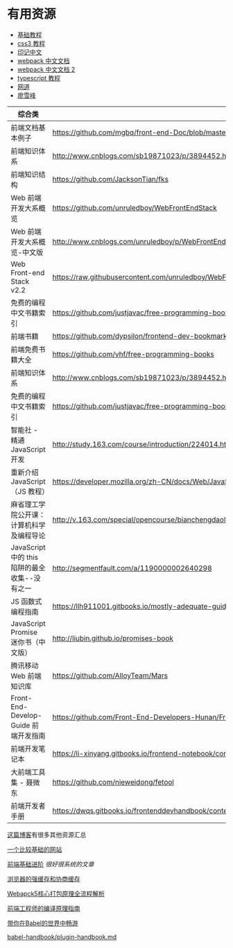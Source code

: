 # 有用资源

- [基础教程](http://teliute.org/sort.html)
- [css3 教程](https://www.w3cschool.cn/css3/)
- [印记中文](https://docschina.org/)
- [webpack 中文文档](https://webpack.docschina.org/)
- [webpack 中文文档 2](https://www.webpackjs.com/concepts/)
- [typescript 教程](http://ts.xcatliu.com/)
- [网道](https://wangdoc.com)
- [廖雪峰](https://www.liaoxuefeng.com/wiki/1252599548343744)

| 综合类                                        | 地址                                                                                               |
| --------------------------------------------- | -------------------------------------------------------------------------------------------------- |
| 前端文档基本例子                              | https://github.com/mgbq/front-end-Doc/blob/master/base.md                                          |
| 前端知识体系                                  | http://www.cnblogs.com/sb19871023/p/3894452.html                                                   |
| 前端知识结构                                  | https://github.com/JacksonTian/fks                                                                 |
| Web 前端开发大系概览                          | https://github.com/unruledboy/WebFrontEndStack                                                     |
| Web 前端开发大系概览-中文版                   | http://www.cnblogs.com/unruledboy/p/WebFrontEndStack.html                                          |
| Web Front-end Stack v2.2                      | https://raw.githubusercontent.com/unruledboy/WebFrontEndStack/master/Web%20Front%20End%20Stack.png |
| 免费的编程中文书籍索引                        | https://github.com/justjavac/free-programming-books-zh_CN                                          |
| 前端书籍                                      | https://github.com/dypsilon/frontend-dev-bookmarks                                                 |
| 前端免费书籍大全                              | https://github.com/vhf/free-programming-books                                                      |
| 前端知识体系                                  | http://www.cnblogs.com/sb19871023/p/3894452.html                                                   |
| 免费的编程中文书籍索引                        | https://github.com/justjavac/free-programming-books-zh_CN                                          |
| 智能社 - 精通 JavaScript 开发                 | http://study.163.com/course/introduction/224014.htm                                                |
| 重新介绍 JavaScript（JS 教程）                | https://developer.mozilla.org/zh-CN/docs/Web/JavaScript/A_re-introduction_to_JavaScript            |
| 麻省理工学院公开课：计算机科学及编程导论      | http://v.163.com/special/opencourse/bianchengdaolun.html                                           |
| JavaScript 中的 this 陷阱的最全收集--没有之一 | http://segmentfault.com/a/1190000002640298                                                         |
| JS 函数式编程指南                             | https://llh911001.gitbooks.io/mostly-adequate-guide-chinese/content/ch1.html                       |
| JavaScript Promise 迷你书（中文版）           | http://liubin.github.io/promises-book                                                              |
| 腾讯移动 Web 前端知识库                       | https://github.com/AlloyTeam/Mars                                                                  |
| Front-End-Develop-Guide 前端开发指南          | https://github.com/Front-End-Developers-Hunan/Front-End-Develop-Guide                              |
| 前端开发笔记本                                | https://li-xinyang.gitbooks.io/frontend-notebook/content                                           |
| 大前端工具集 - 聂微东                         | https://github.com/nieweidong/fetool                                                               |
| 前端开发者手册                                | https://dwqs.gitbooks.io/frontenddevhandbook/content                                               |

[这篇博客](https://www.cnblogs.com/nxmin/p/9124850.html)有很多其他资源汇总

[一个比较基础的网站](https://www.wangmingchang.com/)

[前端基础进阶](https://segmentfault.com/a/1190000012646488) _很好很系统的文章_

[浏览器的强缓存和协商缓存](https://segmentfault.com/a/1190000021661656)

[Webapck5核心打包原理全流程解析](https://zhuanlan.zhihu.com/p/464885853)

[前端工程师的编译原理指南](https://zhuanlan.zhihu.com/p/465510312)

[带你在Babel的世界中畅游](https://juejin.cn/post/7025237833543581732)

[babel-handbook/plugin-handbook.md](https://github.com/jamiebuilds/babel-handbook/blob/master/translations/zh-Hans/plugin-handbook.md)